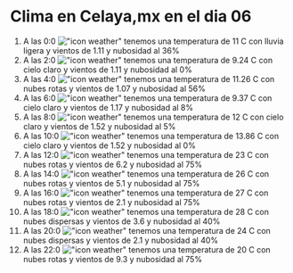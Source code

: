 # Clima en Celaya,mx en el dia 06

1. A las 0:0 !["icon weather"](http://openweathermap.org/img/w/10n.png) tenemos una temperatura de 11 C con lluvia ligera y  vientos de 1.11 y nubosidad al 36%
1. A las 2:0 !["icon weather"](http://openweathermap.org/img/w/01n.png) tenemos una temperatura de 9.24 C con cielo claro y  vientos de 1.11 y nubosidad al 0%
1. A las 4:0 !["icon weather"](http://openweathermap.org/img/w/04n.png) tenemos una temperatura de 11.26 C con nubes rotas y  vientos de 1.07 y nubosidad al 56%
1. A las 6:0 !["icon weather"](http://openweathermap.org/img/w/02n.png) tenemos una temperatura de 9.37 C con cielo claro y  vientos de 1.17 y nubosidad al 8%
1. A las 8:0 !["icon weather"](http://openweathermap.org/img/w/02n.png) tenemos una temperatura de 12 C con cielo claro y  vientos de 1.52 y nubosidad al 5%
1. A las 10:0 !["icon weather"](http://openweathermap.org/img/w/01d.png) tenemos una temperatura de 13.86 C con cielo claro y  vientos de 1.52 y nubosidad al 0%
1. A las 12:0 !["icon weather"](http://openweathermap.org/img/w/04d.png) tenemos una temperatura de 23 C con nubes rotas y  vientos de 6.2 y nubosidad al 75%
1. A las 14:0 !["icon weather"](http://openweathermap.org/img/w/04d.png) tenemos una temperatura de 26 C con nubes rotas y  vientos de 5.1 y nubosidad al 75%
1. A las 16:0 !["icon weather"](http://openweathermap.org/img/w/04d.png) tenemos una temperatura de 27 C con nubes rotas y  vientos de 2.1 y nubosidad al 75%
1. A las 18:0 !["icon weather"](http://openweathermap.org/img/w/03d.png) tenemos una temperatura de 28 C con nubes dispersas y  vientos de 3.6 y nubosidad al 40%
1. A las 20:0 !["icon weather"](http://openweathermap.org/img/w/03n.png) tenemos una temperatura de 24 C con nubes dispersas y  vientos de 2.1 y nubosidad al 40%
1. A las 22:0 !["icon weather"](http://openweathermap.org/img/w/04n.png) tenemos una temperatura de 20 C con nubes rotas y  vientos de 9.3 y nubosidad al 75%
